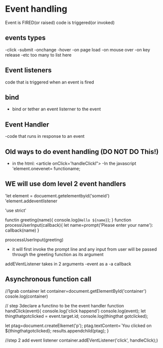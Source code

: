 # Event handling

Event is FIRED(or raised)
code is triggered(or invoked)

## events types
-click
-submit
-onchange
-hover
-on page load
-on mouse over
-on key release
-etc too many to list here

## Event listeners
code that is triggered when an event is fired

## bind
- bind or tether an event listerner to the event

## Event Handler
-code that runs in response to an event

## Old ways to do event handling (DO NOT DO This!)
- in the html: <article onClick='handleClickl">
-In the javascript 'element.onevenet= functioname;


## WE will use dom level 2 event handlers
'let element = docuement.getelementbyid('someid')
'element.addeventlistener

'use strict'

functin greeting(name){
  console.log(`Hello ${name}`);
}
 function processUserInput(callback){
  let name=prompt('Please enter your name'):
  callback(name) 
 }

proocessUserInput(greeting)
- it will first invoke the prompt line and any input from user will be passed through the greeting function as its argument


addEVentListener takes in 2 arguments
-event as a 
-a callback


## Asynchronous function call

//1grab container
let container=document.getElementById('container')
cosole.log(container)

// step 3declare a functino to be the event handler
function handClick(event){
  console.log('click happend')
  console.log(event);
  let thingthatgotclicked = event.target.id;
  console.log(thingthat gotclicked);

  let ptag=document.createElkemet('p');
  ptag.textContent=`You clicked on ${thingthatgotclicked};
  results.appendchild(ptag);
}

//step 2 add event listener
container.addEVentListener('click', handleClick);)
